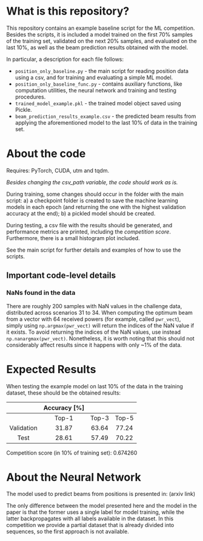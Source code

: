 # What is this repository?

This repository contains an example baseline script for the ML competition. Besides the scripts, it is included a model trained on the first 70% samples of the training set, validated on the next 20% samples, and evaluated on the last 10%, as well as the beam prediction results obtained with the model.

In particular, a description for each file follows:

- ```position_only_baseline.py``` - the main script for reading position data using a csv, and for training and evaluating a simple ML model. 
- ```position_only_baseline_func.py``` - contains auxiliary functions, like computation utilities, the neural network and training and testing procedures.
- ```trained_model_example.pkl``` - the trained model object saved using Pickle. 
- ```beam_prediction_results_example.csv``` - the predicted beam results from applying the aforementioned model to the last 10% of data in the training set.

# About the code

Requires: PyTorch, CUDA, utm and tqdm.

*Besides changing the csv_path variable, the code should work as is.*

During training, some changes should occur in the folder with the main script: a) a checkpoint folder is created to save the machine learning models in each epoch (and returning the one with the highest validation accuracy at the end); b) a pickled model should be created.

During testing, a csv file with the results should be generated, and performance metrics are printed, including the *competition score*. Furthermore, there is a small histogram plot included. 

See the main script for further details and examples of how to use the scripts.

## Important code-level details
### NaNs found in the data
There are roughly 200 samples with NaN values in the challenge data, distributed across scenarios 31 to 34. When computing the optimum beam from a vector with 64 received powers (for example, called `pwr_vect`), simply using `np.argmax(pwr_vect)` will return the indices of the NaN value if it exists. To avoid returning the indices of the NaN values, use instead `np.nanargmax(pwr_vect)`. Nonetheless, it is worth noting that this should not considerably affect results since it happens with only ~1% of the data.

# Expected Results

When testing the example model on last 10% of the data in the training dataset, these should be the obtained results:

|            | Accuracy [%] |       |       |
|:----------:|:------------:|:-----:|:-----:|
|            |     Top-1    | Top-3 | Top-5 |
| Validation |     31.87    | 63.64 | 77.24 |
|    Test    |     28.61    | 57.49 | 70.22 |			

Competition score (in 10% of training set): 0.674260

# About the Neural Network

The model used to predict beams from positions is presented in: (arxiv link)

The only difference between the model presented here and the model in the paper is that the former uses a single label for model training, while the latter backpropagates with all labels available in the dataset. In this competition we provide a partial dataset that is already divided into sequences, so the first approach is not available.

